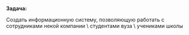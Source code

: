 **Задача:**

Создать информационную систему,
позволяющую работать с сотрудниками некой компании \ студентами вуза \ учениками школы
